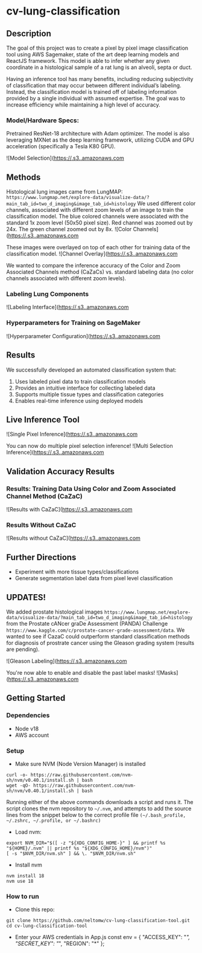 # cv-lung-classification

## Description
The goal of this project was to create a pixel by pixel image classification tool using AWS Sagemaker, state of the art deep learning models and ReactJS framework. This model is able to infer whether any given coordinate in a histological sample of a rat lung is an alveoli, septa or duct. 

Having an inference tool has many benefits, including reducing subjectivity of classification that may occur between different individual’s labeling. Instead, the classification model is trained off of labeling information provided by a single individual with assumed expertise.
The goal was to increase efficiency while maintaining a high level of accuracy.

### Model/Hardware Specs:
Pretrained ResNet-18 architecture with Adam optimizer. The model is also leveraging MXNet as the deep learning framework, utilizing CUDA and GPU acceleration (specifically a Tesla K80 GPU).

![Model Selection]([https://<bucket-name>.s3.<region>.amazonaws.com](https://newbai-ai-resources.s3.us-east-2.amazonaws.com/images/ALGORITH_SELECTION.png)


## Methods
Histological lung images came from LungMAP: ```https://www.lungmap.net/explore-data/visualize-data/?main_tab_id=two_d_imaging&image_tab_id=histology```
We used different color channels, associated with different zoom levels of an image to train the classification model. 
The blue colored channels were associated with the standard 1x zoom level (50x50 pixel size). 
Red channel was zoomed out by 24x.
The green channel zoomed out by 8x. 
![Color Channels]([https://<bucket-name>.s3.<region>.amazonaws.com](https://newbai-ai-resources.s3.us-east-2.amazonaws.com/images/OTHER_THUMBNAILS.png)


These images were overlayed on top of each other for training data of the classification model. 
![Channel Overlay]([https://<bucket-name>.s3.<region>.amazonaws.com](https://newbai-ai-resources.s3.us-east-2.amazonaws.com/images/COLORED_THUMBNAIL.png)

We wanted to compare the inference accuracy of the Color and Zoom Associated Channels method (CaZaCs) vs. standard labeling data (no color channels associated with different zoom levels). 


### Labeling Lung Components
![Labeling Interface]([https://<bucket-name>.s3.<region>.amazonaws.com](https://newbai-ai-resources.s3.us-east-2.amazonaws.com/images/LABELING_GIF.gif)

### Hyperparameters for Training on SageMaker
![Hyperparameter Configuration]([https://<bucket-name>.s3.<region>.amazonaws.com](https://newbai-ai-resources.s3.us-east-2.amazonaws.com/images/HYPERPARAMETERS.png)


## Results
We successfully developed an automated classification system that:
1. Uses labeled pixel data to train classification models
2. Provides an intuitive interface for collecting labeled data
3. Supports multiple tissue types and classification categories
4. Enables real-time inference using deployed models

## Live Inference Tool
![Single Pixel Inference]([https://<bucket-name>.s3.<region>.amazonaws.com](https://newbai-ai-resources.s3.us-east-2.amazonaws.com/images/INFERENCE_CLICK_GIF.gif)

You can now do multiple pixel selection inference!
![Multi Selection Inference]([https://<bucket-name>.s3.<region>.amazonaws.com](https://newbai-ai-resources.s3.us-east-2.amazonaws.com/images/INFERENCE_DRAG_GIF.gif)

## Validation Accuracy Results
### Results: Training Data Using Color and Zoom Associated Channel Method (CaZaC)
![Results with CaZaC]([https://<bucket-name>.s3.<region>.amazonaws.com](https://newbai-ai-resources.s3.us-east-2.amazonaws.com/images/TRAINING_GRAPH.png)

### Results Without CaZaC
![Results without CaZaC]([https://<bucket-name>.s3.<region>.amazonaws.com](https://newbai-ai-resources.s3.us-east-2.amazonaws.com/images/BLUE_TRAINING.png)
 

## Further Directions
* Experiment with more tissue types/classifications
* Generate segmentation label data from pixel level classification

## UPDATES!
We added prostate histological images ```https://www.lungmap.net/explore-data/visualize-data/?main_tab_id=two_d_imaging&image_tab_id=histology``` from the Prostate cANcer graDe Assessment (PANDA) Challenge ```https://www.kaggle.com/c/prostate-cancer-grade-assessment/data```. We wanted to see if CazaC could outperform standard classification methods for diagnosis of prostrate cancer using the Gleason grading system (results are pending).

![Gleason Labeling]([https://<bucket-name>.s3.<region>.amazonaws.com](https://newbai-ai-resources.s3.us-east-2.amazonaws.com/images/BASIC_LABELING_GIF.gif)

You're now able to enable and disable the past label masks!
![Masks]([https://<bucket-name>.s3.<region>.amazonaws.com](https://newbai-ai-resources.s3.us-east-2.amazonaws.com/images/MASK_GIF.gif)

## Getting Started

### Dependencies
* Node v18
* AWS account

### Setup
* Make sure NVM (Node Version Manager) is installed
```
curl -o- https://raw.githubusercontent.com/nvm-sh/nvm/v0.40.1/install.sh | bash
wget -qO- https://raw.githubusercontent.com/nvm-sh/nvm/v0.40.1/install.sh | bash
```
Running either of the above commands downloads a script and runs it. 
The script clones the nvm repository to ```~/.nvm```, and attempts to add the source lines from the snippet below to the correct profile file ```(~/.bash_profile, ~/.zshrc, ~/.profile, or ~/.bashrc)```

* Load nvm:
```
export NVM_DIR="$([ -z "${XDG_CONFIG_HOME-}" ] && printf %s "${HOME}/.nvm" || printf %s "${XDG_CONFIG_HOME}/nvm")"
[ -s "$NVM_DIR/nvm.sh" ] && \. "$NVM_DIR/nvm.sh" 
```

* Install nvm
```
nvm install 18
nvm use 18
```
### How to run
* Clone this repo:
```
git clone https://github.com/neltomw/cv-lung-classification-tool.git
cd cv-lung-classification-tool
```
* Enter your AWS credentials in App.js
const env = {
 "ACCESS_KEY": "*",
 "SECRET_KEY": "*",
 "REGION": "*"
};
